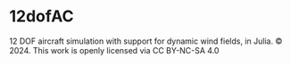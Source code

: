 # 12dofAC
12 DOF aircraft simulation with support for dynamic wind fields, in Julia.
© 2024. This work is openly licensed via CC BY-NC-SA 4.0
